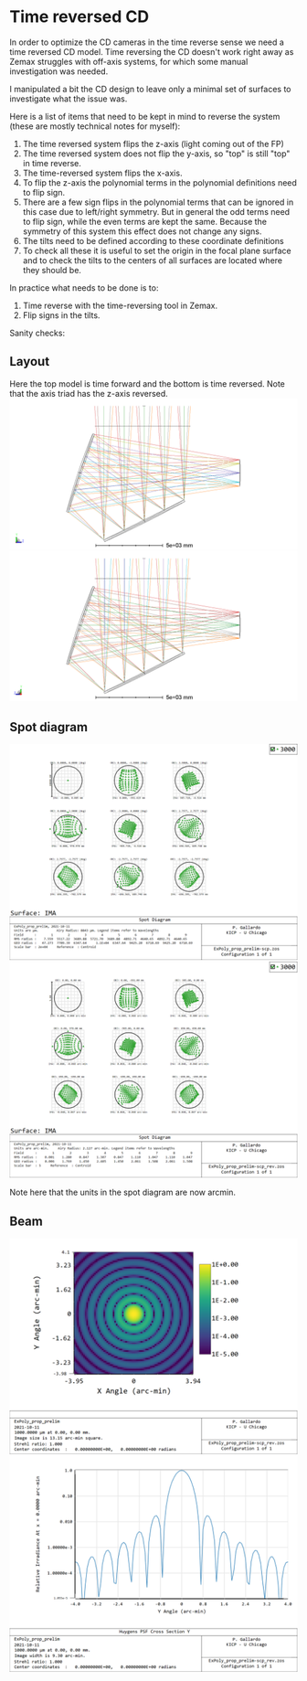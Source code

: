 # Time reversed CD

In order to optimize the CD cameras in the time reverse sense we need a time
reversed CD model. Time reversing the CD doesn't work right away
as Zemax struggles with off-axis systems, for which some manual investigation
was needed.

I manipulated a bit the CD design to leave only a minimal set of surfaces
to investigate what the issue was.

Here is a list of items that need to be kept in mind to reverse the system
 (these are mostly technical notes for myself):
1. The time reversed system flips the z-axis (light coming out of the FP)
2. The time reversed system does not flip the y-axis, so "top" is still "top"
in time reverse.
3. The time-reversed system flips the x-axis.
4. To flip the z-axis the polynomial terms in the polynomial definitions need to flip sign.
5. There are a few sign flips in the polynomial terms that can be ignored in this case due to left/right symmetry. But in general the odd terms need to flip sign, while the even terms are kept the same. Because the symmetry of this system this effect does not change any signs.
6. The tilts need to be defined according to these coordinate definitions
7. To check all these it is useful to set the origin in the focal plane surface
 and to check the tilts to the centers of all surfaces are located where they should be.

In practice what needs to be done is to:
1. Time reverse with the time-reversing tool in Zemax.
2. Flip signs in the tilts.

Sanity checks:

## Layout
Here the top model is time forward and the bottom is time reversed. Note that the axis triad has the z-axis reversed.
![](3DLayout_time_fwd.png)
![](3DLayout_time_rev.png)

## Spot diagram
![](SpotDiagram_fwd.png)
![](SpotDiagram_rev.png)

Note here that the units in the spot diagram are now arcmin.

## Beam
![](HuygensPSFMap_rev.png)
![](HuygensPSFCrossSection_rev.png)
